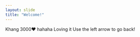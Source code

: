 ```yaml
---
layout: slide
title: "Welcome!"
---
```

Khang 3000❤️ hahaha Loving it
Use the left arrow to go back!
